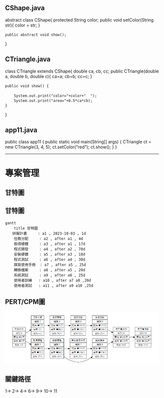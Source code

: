 ## CShape.java        
abstract class CShape{
    protected String color;
    public void setColor(String str){
        color = str;
    }


    public abstract void show();
}

           
## CTriangle.java
class CTriangle extends CShape{
    double ca, cb, cc;
    public CTriangle(double a, double b, double c){
        ca=a;
        cb=b;
        cc=c;
    }
   
    public void show() {
       
        System.out.print("color="+color+"  ");
        System.out.print("area="+0.5*ca*cb);
    }
   
}

## app11.java
public class app11 {
   public static void main(String[] args) {
    CTriangle ct = new CTriangle(3, 4, 5);
    ct.setColor("red");
    ct.show();
}
}

---

# 專案管理

## 甘特圖
## 甘特圖
```mermaid
gantt
    title 甘特圖
　　研擬計畫     : a1 , 2023-10-03 , 1d
    任務分配     : a2 , after a1 , 4d
    取得硬體     : a3 , after a1 , 17d
    程式開發     : a4 , after a2 , 70d
    安裝硬體     : a5 , after a3 , 10d
    程式測試     : a6 , after a4 , 30d
    撰寫使用手冊  : a7 , after a5 , 25d
    轉換檔案     : a8 , after a5 , 20d
    系統測試     : a9 , after a6 , 25d
    使用者訓練   : a10 , after a7 a8 ,20d
    使用者測試   : a11 , after a9 a10 ,25d
```
## PERT/CPM圖
![999](999.png "999")
## 關鍵路徑
1-> 2-> 4-> 6-> 9-> 10-> 11
